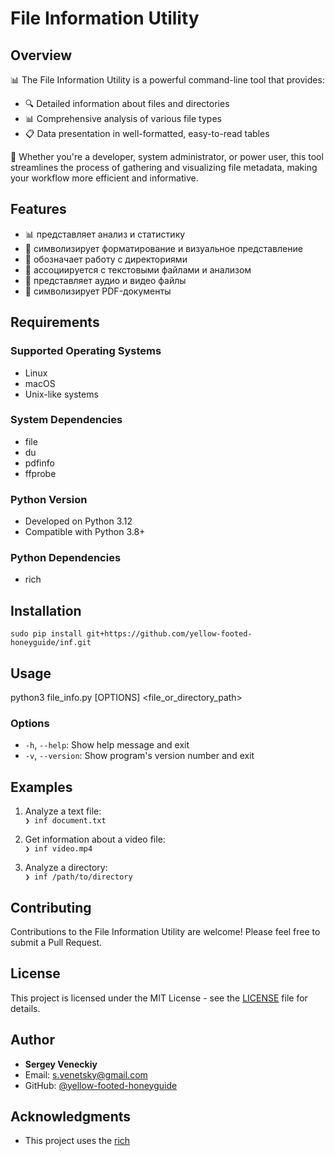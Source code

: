 # File Information Utility

## Overview

📊 The File Information Utility is a powerful command-line tool that provides:

- 🔍 Detailed information about files and directories
- 📊 Comprehensive analysis of various file types
- 📋 Data presentation in well-formatted, easy-to-read tables

🚀 Whether you're a developer, system administrator, or power user, this tool 
   streamlines the process of gathering and visualizing file metadata, making 
   your workflow more efficient and informative.

## Features
- 📊 представляет анализ и статистику<br>
- 🎨 символизирует форматирование и визуальное представление<br>
- 📁 обозначает работу с директориями<br>
- 📝 ассоциируется с текстовыми файлами и анализом<br>
- 🎵 представляет аудио и видео файлы<br>
- 📄 символизирует PDF-документы

## Requirements
### Supported Operating Systems
- Linux
- macOS
- Unix-like systems

### System Dependencies
- file
- du
- pdfinfo
- ffprobe

### Python Version
- Developed on Python 3.12
- Compatible with Python 3.8+

### Python Dependencies
- rich

## Installation
`
sudo pip install git+https://github.com/yellow-footed-honeyguide/inf.git
`

## Usage
python3 file_info.py [OPTIONS] <file_or_directory_path>

### Options
- `-h`, `--help`: Show help message and exit
- `-v`, `--version`: Show program's version number and exit

## Examples
1. Analyze a text file:<br>
`❯ inf document.txt`

2. Get information about a video file:<br>
`❯ inf video.mp4`

3. Analyze a directory:<br>
`❯ inf /path/to/directory`

## Contributing
Contributions to the File Information Utility are welcome! Please feel free to submit a Pull Request.

## License
This project is licensed under the MIT License - see the [LICENSE](LICENSE) file for details.

## Author
- **Sergey Veneckiy**
- Email: s.venetsky@gmail.com
- GitHub: [@yellow-footed-honeyguide](https://github.com/yellow-footed-honeyguide)

## Acknowledgments
- This project uses the [rich](https://github.com/willmcgugan/rich) 
